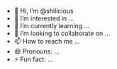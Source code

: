 - 👋 Hi, I’m @shilicious
- 👀 I’m interested in ...
- 🌱 I’m currently learning ...
- 💞️ I’m looking to collaborate on ...
- 📫 How to reach me ...
- 😄 Pronouns: ...
- ⚡ Fun fact: ...

<!---
shilicious/shilicious is a ✨ special ✨ repository because its `README.md` (this file) appears on your GitHub profile.
You can click the Preview link to take a look at your changes.
--->
